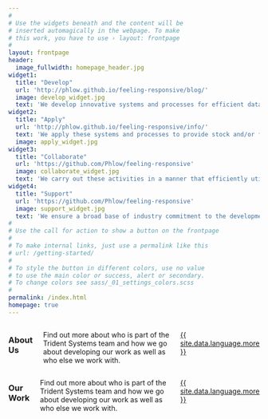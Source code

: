 ```yaml
---
#
# Use the widgets beneath and the content will be
# inserted automagically in the webpage. To make
# this work, you have to use › layout: frontpage
#
layout: frontpage
header:
  image_fullwidth: homepage_header.jpg
widget1:
  title: "Develop"
  url: 'http://phlow.github.io/feeling-responsive/blog/'
  image: develop_widget.jpg
  text: 'We develop innovative systems and processes for efficient data collection, promotion of data value and implementation into fisheries management systems.'
widget2:
  title: "Apply"
  url: 'http://phlow.github.io/feeling-responsive/info/'
  text: 'We apply these systems and processes to provide stock and/or fishery-specific research services that support timely and efficient fisheries management decision making.'
  image: apply_widget.jpg
widget3:
  title: "Collaborate"
  url: 'https://github.com/Phlow/feeling-responsive'
  image: collaborate_widget.jpg
  text: 'We carry out these activities in a manner that efficiently utilises industry resources, and supports industry involvement in fisheries management processes.'
widget4:
  title: "Support"
  url: 'https://github.com/Phlow/feeling-responsive'
  image: support_widget.jpg
  text: 'We ensure a broad base of industry commitment to the development of its systems and processes, and the utilisation of the results of applying these systems and processes.'
#
# Use the call for action to show a button on the frontpage
#
# To make internal links, just use a permalink like this
# url: /getting-started/
#
# To style the button in different colors, use no value
# to use the main color or success, alert or secondary.
# To change colors see sass/_01_settings_colors.scss
#
permalink: /index.html
homepage: true
---
```



<div class="medium-6 medium-push-6 columns">
<h3>About Us</h3>
<p>Find out more about who is part of the Trident Systems team and how we go about developing our work as well as who else we work with.</p>
<p><a class="button tiny radius" href="{{ site.url }}{{ site.baseurl }}/about-us/">{{ site.data.language.more }}</a></p>
</div>
<div class="medium-6 medium-pull-6 columns">
<h3>Our Work</h3>
<p>Find out more about who is part of the Trident Systems team and how we go about developing our work as well as who else we work with.</p>
<p><a class="button tiny radius" href="{{ site.url }}{{ site.baseurl }}/about-us/">{{ site.data.language.more }}</a></p>
  </div>
